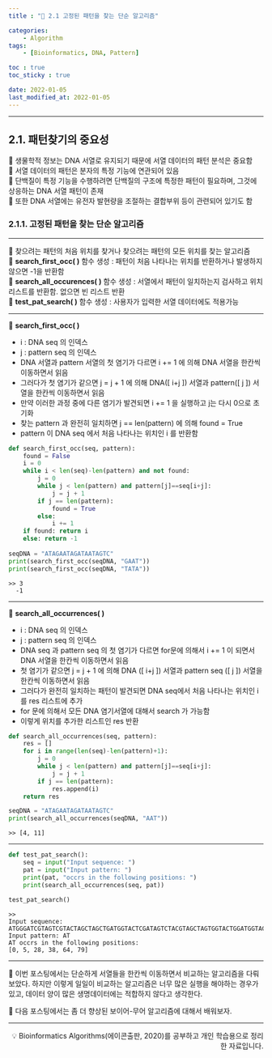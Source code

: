 ```yaml
---
title : "🧬 2.1 고정된 패턴을 찾는 단순 알고리즘"

categories:
    - Algorithm
tags:
    - [Bioinformatics, DNA, Pattern]

toc : true
toc_sticky : true

date: 2022-01-05
last_modified_at: 2022-01-05
---
```


* * *
## 2.1. 패턴찾기의 중요성

🧬 생물학적 정보는 DNA 서열로 유지되기 때문에 서열 데이터의 패턴 분석은 중요함  
🧬 서열 데이터의 패턴은 분자의 특정 기능에 연관되어 있음  
🧬 단백질이 특정 기능을 수행하려면 단백질의 구조에 특정한 패턴이 필요하며, 그것에 상응하는 DNA 서열 패턴이 존재  
🧬 또한 DNA 서열에는 유전자 발현량을 조절하는 결합부위 등이 관련되어 있기도 함  


### 2.1.1. 고정된 패턴을 찾는 단순 알고리즘
* * *

🧬 찾으려는 패턴의 처음 위치를 찾거나 찾으려는 패턴의 모든 위치를 찾는 알고리즘  
🧬 <b>search_first_occ( )</b> 함수 생성 : 패턴이 처음 나타나는 위치를 반환하거나 발생하지 않으면 -1을 반환함  
🧬 <b>search_all_occurences( )</b> 함수 생성 : 서열에서 패턴이 일치하는지 검사하고 위치 리스트를 반환함. 없으면 빈 리스트 반환  
🧬 <b>test_pat_search( )</b> 함수 생성 : 사용자가 입력한 서열 데이터에도 적용가능  
* * *

  
💊 <b> search_first_occ( )</b>
- i : DNA seq 의 인덱스
- j : pattern seq 의 인덱스
- DNA 서열과 pattern 서열의 첫 염기가 다르면 i += 1 에 의해 DNA 서열을 한칸씩 이동하면서 읽음
- 그러다가 첫 염기가 같으면 j = j + 1 에 의해 DNA([ i+j ]) 서열과 pattern([ j ]) 서열을 한칸씩 이동하면서 읽음
- 만약 이러한 과정 중에 다른 염기가 발견되면 i += 1 을 실행하고 j는 다시 0으로 초기화
- 찾는 pattern 과 완전히 일치하면 j == len(pattern) 에 의해 found = True
- pattern 이 DNA seq 에서 처음 나타나는 위치인 i 를 반환함  

```py
def search_first_occ(seq, pattern):
    found = False
    i = 0
    while i < len(seq)-len(pattern) and not found:
        j = 0
        while j < len(pattern) and pattern[j]==seq[i+j]:
            j = j + 1
        if j == len(pattern):
            found = True
        else:
            i += 1
    if found: return i
    else: return -1
        
seqDNA = "ATAGAATAGATAATAGTC"
print(search_first_occ(seqDNA, "GAAT"))
print(search_first_occ(seqDNA, "TATA"))
```
```
>> 3
  -1
```  
* * *

💊 <b>search_all_occurrences( )</b>
- i : DNA seq 의 인덱스
- j : pattern seq 의 인덱스
- DNA seq 과 pattern seq 의 첫 염기가 다르면 for문에 의해서 i += 1 이 되면서 DNA 서열을 한칸씩 이동하면서 읽음
- 첫 염기가 같으면 j = j + 1 에 의해 DNA ([ i+j ]) 서열과 pattern seq ([ j ]) 서열을 한칸씩 이동하면서 읽음
- 그러다가 완전히 일치하는 패턴이 발견되면 DNA seq에서 처음 나타나는 위치인 i 를 res 리스트에 추가
- for 문에 의해서 모든 DNA 염기서열에 대해서 search 가 가능함
- 이렇게 위치를 추가한 리스트인 res 반환

```py
def search_all_occurrences(seq, pattern):
    res = []
    for i in range(len(seq)-len(pattern)+1):
        j = 0
        while j < len(pattern) and pattern[j]==seq[i+j]:
            j = j + 1
        if j == len(pattern):
            res.append(i)
    return res

seqDNA = "ATAGAATAGATAATAGTC"
print(search_all_occurrences(seqDNA, "AAT"))
```
```
>> [4, 11]
```
* * *
```py
def test_pat_search():
    seq = input("Input sequence: ")
    pat = input("Input pattern: ")
    print(pat, "occrs in the following positions: ")
    print(search_all_occurrences(seq, pat))
    
test_pat_search()
```
```
>>
Input sequence: ATGGGATCGTAGTCGTACTAGCTAGCTGATGGTACTCGATAGTCTACGTAGCTAGTGGTACTGGATGGTACTCAGTAACAT
Input pattern: AT
AT occrs in the following positions: 
[0, 5, 28, 38, 64, 79]
```  

* * *

🧬 이번 포스팅에서는 단순하게 서열들을 한칸씩 이동하면서 비교하는 알고리즘을 다뤄보았다. 하지만 이렇게 일일이 비교하는 알고리즘은 너무 많은 실행을 해야하는 경우가 있고, 데이터 양이 많은 생명데이터에는 적합하지 않다고 생각한다.  

🧬 다음 포스팅에서는 좀 더 향상된 보이어-무어 알고리즘에 대해서 배워보자.

* * *
<div style="text-align: right">💡 Bioinformatics Algorithms(에이콘출판, 2020)를 공부하고 개인 학습용으로 정리한 자료입니다.</div>
